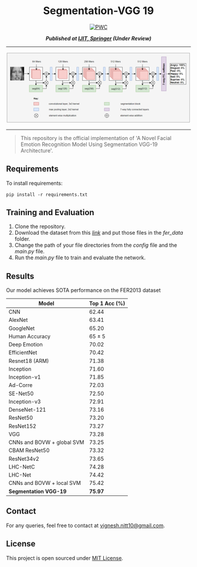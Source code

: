 <div align="center">
  
# Segmentation-VGG 19

[![PWC](https://img.shields.io/endpoint.svg?url=https://paperswithcode.com/badge/a-novel-facial-emotion-recognition-model/facial-expression-recognition-on-fer2013)](https://paperswithcode.com/sota/facial-expression-recognition-on-fer2013?p=a-novel-facial-emotion-recognition-model)
  
**_Published at [IJIT, Springer](https://www.springer.com/journal/41870) (Under Review)_**

---

<img src="assets/seg_arch.PNG">
  
---
  
</div align="center">

> This repository is the official implementation of 'A Novel Facial Emotion Recognition Model Using Segmentation VGG-19 Architecture'. 
  
## Requirements

To install requirements:

```setup
pip install -r requirements.txt
```

## Training and Evaluation

1. Clone the repository.
2. Download the dataset from this _[link](https://drive.google.com/drive/folders/1uK9znyGG7f56FTOQuOaBU_tov0A81Dal?usp=share_link)_ and put those files in the _fer_data_ folder.
3. Change the path of your file directories from the _config_ file and the _main.py_ file.
4. Run the _main.py_ file to train and evaluate the network.


## Results

Our model achieves SOTA performance on the FER2013 dataset
  
|            Model            |Top 1 Acc (%)|
|-----------------------------|-----------|
| CNN                         |   62.44   |
| AlexNet                     |   63.41   |
| GoogleNet                   |   65.20   |
| Human Accuracy              |   65 ± 5  |
| Deep Emotion                |   70.02   |
| EfficientNet                |   70.42   |
| Resnet18 (ARM)              |   71.38   |
| Inception                   |   71.60   |
| Inception-v1                |   71.85   |
| Ad-Corre                    |   72.03   |
| SE-Net50                    |   72.50   |
| Inception-v3                |   72.91   |
| DenseNet-121                |   73.16   |
| ResNet50                    |   73.20   |
| ResNet152                   |   73.27   |
| VGG                         |   73.28   |
| CNNs and BOVW + global SVM  |   73.25   |
| CBAM ResNet50               |   73.32   |
| ResNet34v2                  |   73.65   |
| LHC-NetC                    |   74.28   |
| LHC-Net                     |   74.42   |
| CNNs and BOVW + local SVM   |   75.42   |
|**Segmentation VGG-19**      | **75.97** |

## Contact
For any queries, feel free to contact at vignesh.nitt10@gmail.com.

## License
This project is open sourced under [MIT License](LICENSE).
